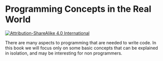 # Programming Concepts in the Real World

[![Attribution-ShareAlike 4.0 International](https://i.creativecommons.org/l/by-sa/4.0/88x31.png)](http://creativecommons.org/licenses/by-sa/4.0/)

There are many aspects to programming that are needed to write code. In this
book we will focus only on some basic concepts that can be explained in
isolation, and may be interesting for non programmers.
